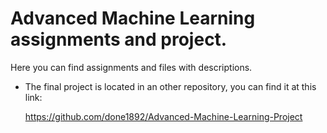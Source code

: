 # Advanced Machine Learning assignments and project.


Here you can find assignments and files with descriptions.

* The final project is located in an other repository, you can find it at this link:

  https://github.com/done1892/Advanced-Machine-Learning-Project
